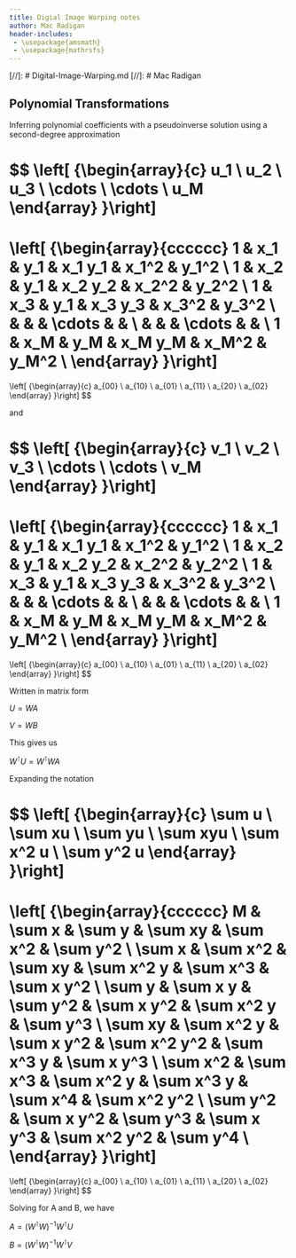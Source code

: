 ```yaml
---
title: Digial Image Warping notes
author: Mac Radigan
header-includes:
 - \usepackage{amsmath}
 - \usepackage{mathrsfs}
---
```

[//]: # Digital-Image-Warping.md
[//]: # Mac Radigan

## Polynomial Transformations

Inferring polynomial coefficients with a pseudoinverse solution using a second-degree approximation

$$
\left[ {\begin{array}{c} u_1 \\ u_2 \\ u_3 \\ \cdots \\ \cdots \\ u_M \end{array} }\right]
=
\left[ {\begin{array}{cccccc} 
  1 & x_1 & y_1   & x_1 y_1   & x_1^2   & y_1^2  \\
  1 & x_2 & y_1   & x_2 y_2   & x_2^2   & y_2^2  \\
  1 & x_3 & y_1   & x_3 y_3   & x_3^2   & y_3^2  \\
    &     &       & \cdots    &         &        \\
    &     &       & \cdots    &         &        \\
  1 & x_M & y_M   & x_M y_M   & x_M^2   & y_M^2  \\
\end{array} }\right]
=
\left[ {\begin{array}{c} a_{00} \\ a_{10} \\ a_{01} \\ a_{11} \\ a_{20} \\ a_{02} \end{array} }\right]
$$

and

$$
\left[ {\begin{array}{c} v_1 \\ v_2 \\ v_3 \\ \cdots \\ \cdots \\ v_M \end{array} }\right]
=
\left[ {\begin{array}{cccccc} 
  1 & x_1 & y_1   & x_1 y_1   & x_1^2   & y_1^2  \\
  1 & x_2 & y_1   & x_2 y_2   & x_2^2   & y_2^2  \\
  1 & x_3 & y_1   & x_3 y_3   & x_3^2   & y_3^2  \\
    &     &       & \cdots    &         &        \\
    &     &       & \cdots    &         &        \\
  1 & x_M & y_M   & x_M y_M   & x_M^2   & y_M^2  \\
\end{array} }\right]
=
\left[ {\begin{array}{c} a_{00} \\ a_{10} \\ a_{01} \\ a_{11} \\ a_{20} \\ a_{02} \end{array} }\right]
$$

Written in matrix form

$U = WA$

$V = WB$

This gives us

$W^{\intercal}U = W^{\intercal}WA$

Expanding the notation

$$
\left[ {\begin{array}{c} \sum u \\ \sum xu \\ \sum yu \\ \sum xyu \\ \sum x^2 u \\ \sum y^2 u \end{array} }\right]
=
\left[ {\begin{array}{cccccc} 
  M        & \sum x     & \sum y     & \sum xy      & \sum x^2     & \sum y^2     \\
  \sum x   & \sum x^2   & \sum xy    & \sum x^2 y   & \sum x^3     & \sum x y^2   \\
  \sum y   & \sum x y   & \sum y^2   & \sum x y^2   & \sum x^2 y   & \sum y^3     \\
  \sum xy  & \sum x^2 y & \sum x y^2 & \sum x^2 y^2 & \sum x^3 y   & \sum x y^3   \\
  \sum x^2 & \sum x^3   & \sum x^2 y & \sum x^3 y   & \sum x^4     & \sum x^2 y^2 \\
  \sum y^2 & \sum x y^2 & \sum y^3   & \sum x y^3   & \sum x^2 y^2 & \sum y^4     \\
\end{array} }\right]
=
\left[ {\begin{array}{c} a_{00} \\ a_{10} \\ a_{01} \\ a_{11} \\ a_{20} \\ a_{02} \end{array} }\right]
$$

Solving for A and B, we have

$A = \left(W^{\intercal}W\right)^{-1}W^{\intercal}U$

$B = \left(W^{\intercal}W\right)^{-1}W^{\intercal}V$

